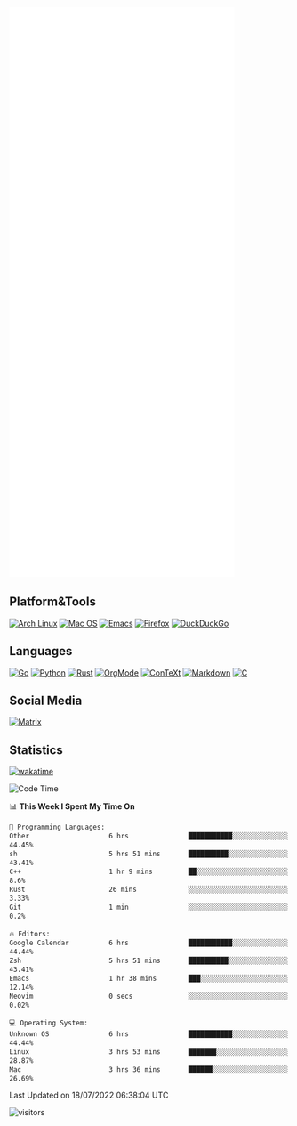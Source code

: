 ![Metrics](https://github.com/SteamedFish/SteamedFish/blob/master/github-metrics.svg)

## Platform&Tools

[![Arch Linux](https://img.shields.io/badge/ArchLinux-1793D1?logo=arch-linux&logoColor=fff&style=flat-square)](https://archlinux.org/)
[![Mac OS](https://img.shields.io/badge/MacOS-000000?style=flat-square&logo=macos&logoColor=F0F0F0)](https://www.apple.com/macos/)
[![Emacs](https://img.shields.io/badge/Emacs-%237F5AB6.svg?&style=flat-square&logo=gnu-emacs&logoColor=white)](https://www.gnu.org/software/emacs/)
[![Firefox](https://img.shields.io/badge/Firefox-FF7139?style=flat-square&logo=Firefox-Browser&logoColor=white)](https://firefox.com/)
[![DuckDuckGo](https://img.shields.io/badge/DuckDuckGo-DE5833?style=flat-square&logo=DuckDuckGo&logoColor=white)](https://duckduckgo.com/)

## Languages

[![Go](https://img.shields.io/badge/Golang-%2300ADD8.svg?style=flat-square&logo=go&logoColor=white)](https://golang.org/)
[![Python](https://img.shields.io/badge/Python-3670A0?style=flat-square&logo=python&logoColor=ffdd54)](https://www.python.org/)
[![Rust](https://img.shields.io/badge/Rust-%23000000.svg?style=flat-square&logo=rust&logoColor=white)](https://www.rust-lang.org/)
[![OrgMode](https://img.shields.io/badge/OrgMode-%23000000.svg?style=flat-square&logo=org&logoColor=white)](https://orgmode.org/)
[![ConTeXt](https://img.shields.io/badge/ConTeXt-%23008080.svg?style=flat-square&logo=latex&logoColor=white)](https://contextgarden.net/)
[![Markdown](https://img.shields.io/badge/MarkDown-%23000000.svg?style=flat-square&logo=markdown&logoColor=white)](https://daringfireball.net/projects/markdown/)
[![C](https://img.shields.io/badge/C-%2300599C.svg?style=flat-square&logo=c&logoColor=white)](https://www.iso.org/standard/74528.html)

## Social Media

[![Matrix](https://img.shields.io/badge/SteamedFish-2CA5E0?style=social&logo=matrix&logoColor=black)](https://matrix.to/#/@i:steamedfish.org)

## Statistics
[![wakatime](https://wakatime.com/badge/user/168280d6-fcf2-4b4f-ad3a-dc4612f35b38.svg)](https://wakatime.com/@168280d6-fcf2-4b4f-ad3a-dc4612f35b38)

<!--START_SECTION:waka-->
![Code Time](http://img.shields.io/badge/Code%20Time-1%2C928%20hrs%204%20mins-blue)

📊 **This Week I Spent My Time On** 

```text
💬 Programming Languages: 
Other                    6 hrs               ███████████░░░░░░░░░░░░░░   44.45% 
sh                       5 hrs 51 mins       ██████████░░░░░░░░░░░░░░░   43.41% 
C++                      1 hr 9 mins         ██░░░░░░░░░░░░░░░░░░░░░░░   8.6% 
Rust                     26 mins             ░░░░░░░░░░░░░░░░░░░░░░░░░   3.33% 
Git                      1 min               ░░░░░░░░░░░░░░░░░░░░░░░░░   0.2%

🔥 Editors: 
Google Calendar          6 hrs               ███████████░░░░░░░░░░░░░░   44.44% 
Zsh                      5 hrs 51 mins       ██████████░░░░░░░░░░░░░░░   43.41% 
Emacs                    1 hr 38 mins        ███░░░░░░░░░░░░░░░░░░░░░░   12.14% 
Neovim                   0 secs              ░░░░░░░░░░░░░░░░░░░░░░░░░   0.02%

💻 Operating System: 
Unknown OS               6 hrs               ███████████░░░░░░░░░░░░░░   44.44% 
Linux                    3 hrs 53 mins       ███████░░░░░░░░░░░░░░░░░░   28.87% 
Mac                      3 hrs 36 mins       ██████░░░░░░░░░░░░░░░░░░░   26.69%

```


 Last Updated on 18/07/2022 06:38:04 UTC
<!--END_SECTION:waka-->

![visitors](https://visitor-badge.laobi.icu/badge?page_id=SteamedFish.SteamedFish)
